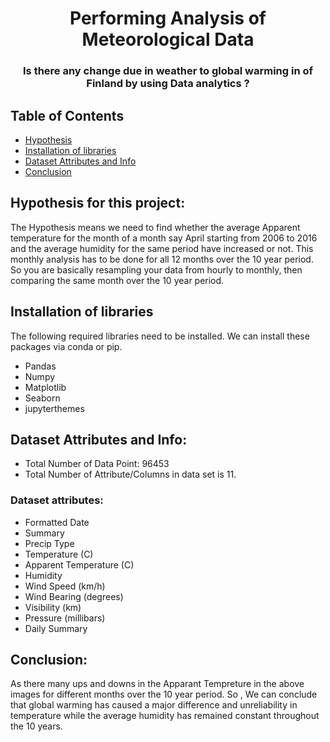 <h1 align="center">Performing Analysis of Meteorological Data</h1>

<h3 align="center">Is there any change due in weather to global warming in of Finland by using Data analytics ?</h3> 



## Table of Contents
- [Hypothesis](#obj)
- [Installation of libraries](#installation)
- [Dataset Attributes and Info](#di)
- [Conclusion](#results)


## Hypothesis for this project: <a name="obj"></a>
The Hypothesis means we need to find whether the average Apparent temperature for the month of a month say April starting from 2006 to 2016 and the average humidity for the same period have increased or not. This monthly analysis has to be done for all 12 months over the 10 year period. So you are basically resampling your data from hourly to monthly, then comparing the same month over the 10 year period. 


## Installation of libraries <a name="installation"></a>
The following required libraries need to be installed. We can install these packages via conda or pip.

- Pandas
- Numpy
- Matplotlib
- Seaborn
- jupyterthemes


## Dataset Attributes and Info: <a name="di"></a>


* Total Number of Data Point: 96453
* Total Number of Attribute/Columns in data set is 11.


### Dataset attributes:

* Formatted Date
* Summary
* Precip Type
* Temperature (C)
* Apparent Temperature (C)
* Humidity
* Wind Speed (km/h)
* Wind Bearing (degrees)
* Visibility (km)
* Pressure (millibars)
* Daily Summary

## Conclusion: <a name="results"></a>
As there many ups and downs in the Apparant Tempreture in the above images for different months over the 10 year period. So , We can conclude that global warming has caused a major difference and unreliability in temperature while the average humidity has remained constant throughout the 10 years.

